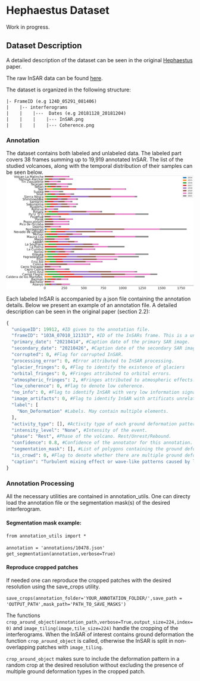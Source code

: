 # Hephaestus Dataset
Work in progress.

## Dataset Description
A detailed description of the dataset can be seen in the original [Hephaestus](arxivlink) paper.

The raw InSAR data can be found [here](dropboxlink).

The dataset is organized in the following structure:
```
|- FrameID (e.g 124D_05291_081406)
|    |-- interferograms
|    |    |---  Dates (e.g 20181128_20181204)
|    |    |    |--- InSAR.png
|    |    |    |--- Coherence.png
```

### Annotation

The dataset contains both labeled and unlabeled data. The labeled part covers 38 frames summing up to 19,919 annotated InSAR.
The list of the studied volcanoes, along with the temporal distribution of their samples can be seen below. ![below](volcano_distribution.png)

Each labeled InSAR is accompanied by a json file containing the annotation details. Below we present an example of an annotation file. A detailed description can be seen in the original paper (section 2.2):
```python
{
  "uniqueID": 19912, #ID given to the annotation file.
  "frameID": "103A_07010_121313", #ID of the InSARs frame. This is a unique location identifier.
  "primary_date": "20210414", #Caption date of the primary SAR image.
  "secondary_date": "20210426", #Caption date of the secondary SAR image.
  "corrupted": 0, #Flag for corrupted InSAR.
  "processing_error": 0, #Error attributed to InSAR processing.
  "glacier_fringes": 0, #Flag to identify the existence of glaciers
  "orbital_fringes": 0, #Fringes attributed to orbital errors.
  "atmospheric_fringes": 2, #Fringes attributed to atmospheric effects. Its value ranges from 0 to 3 with 0 denoting is absense.
  "low_coherence": 0, #Flag to denote low coherence.
  "no_info": 0, #Flag to identify InSAR with very low information signal.
  "image_artifacts": 0, #Flag to identify InSAR with artificats unrelated to interferograms.
  "label": [ 
    "Non_Deformation" #Labels. May contain multiple elements.
  ],
  "activity_type": [], #Activity type of each ground deformation pattern.
  "intensity_level": "None", #Intensity of the event.
  "phase": "Rest", #Phase of the volcano. Rest/Unrest/Rebound.
  "confidence": 0.8, #Confidence of the annotator for this annotation.
  "segmentation_mask": [], #List of polygons containing the ground deformation patterns.
  "is_crowd": 0, #Flag to denote whether there are multiple ground deformation patterns in the InSAR.
  "caption": "Turbulent mixing effect or wave-like patterns caused by liquid and solid particles of the atmosphere can be detected around the area. No deformation activity can be detected."
}
```

### Annotation Processing

All the necessary utilities are contained in annotation_utils. One can directy load the annotation file or the segmentation mask(s) of the desired interferogram.

#### Segmentation mask example:

```
from annotation_utils import *

annotation = 'annotations/10478.json'
get_segmentation(annotation,verbose=True)

```

#### Reproduce cropped patches

If needed one can reproduce the cropped patches with the desired resolution using the save_crops utility.
```
save_crops(annotation_folder='YOUR_ANNOTATION_FOLDER/',save_path = 'OUTPUT_PATH',mask_path='PATH_TO_SAVE_MASKS')
```

The functions 
`crop_around_object(annotation_path,verbose=True,output_size=224,index=0)` and `image_tiling(image,tile_size=224)` handle the cropping of the interferograms. When the InSAR of interest contains ground deformation the function `crop_around_object` is called, otherwise the InSAR is split in non-overlapping patches with `image_tiling`. 

`crop_around_object` makes sure to include the deformation pattern in a random crop at the desired resolution without excluding the presence of multiple ground deformation types in the cropped patch.




